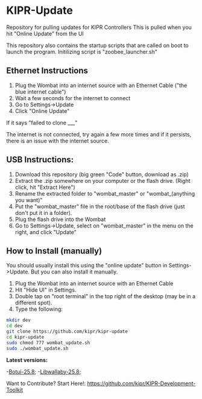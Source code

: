 # KIPR-Update
Repository for pulling updates for KIPR Controllers
This is pulled when you hit "Online Update" from the UI

This repository also contains the startup scripts that are called on boot to launch the program. Initilizing script is "zoobee_launcher.sh"

## Ethernet Instructions
1) Plug the Wombat into an internet source with an Ethernet Cable ("the blue internet cable")
2) Wait a few seconds for the internet to connect
3) Go to Settings->Update
4) Click "Online Update"

If it says "failed to clone ___"

The internet is not connected, try again a few more times and if it persists, there is an issue with the internet source.

## USB Instructions:
1) Download this repository (big green "Code" button, download as .zip)
2) Extract the .zip somewhere on your computer or the flash drive. (Right click, hit "Extract Here")
3) Rename the extracted folder to "wombat_master" or "wombat_(anything you want)"
4) Put the "wombat_master" file in the root/base of the flash drive (just don't put it in a folder).
5) Plug the flash drive into the Wombat
6) Go to Settings->Update, select on "wombat_master" in the menu on the right, and click "Update"


## How to Install (manually)
You should usually install this using the "online update" button in Settings->Update.
But you can also install it manually.

1) Plug the Wombat into an internet source with an Ethernet Cable
2) Hit "Hide UI" in Settings.
3) Double tap on "root terminal" in the top right of the desktop (may be in a different spot).
4) Type the following:


```bash
mkdir dev
cd dev
git clone https://github.com/kipr/kipr-update
cd kipr-update
sudo chmod 777 wombat_update.sh
sudo ./wombat_update.sh
```

**Latest versions:**

  -[Botui-25.8](https://github.com/kipr/botui);
  -[Libwallaby-25.8](https://github.com/kipr/libwallaby);
  
  Want to Contribute? Start Here!:
  https://github.com/kipr/KIPR-Development-Toolkit

